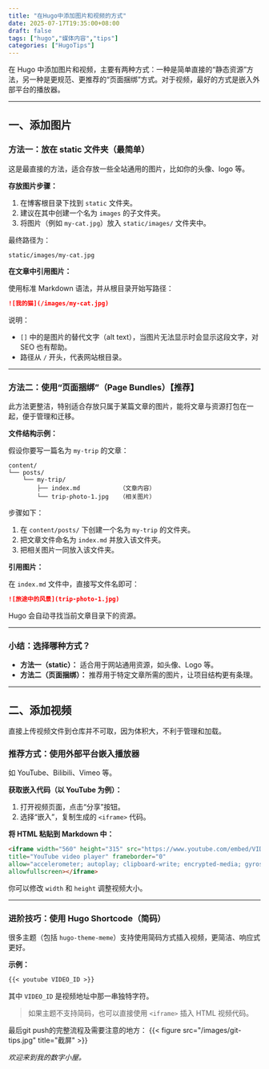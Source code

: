 ```yaml
---
title: "在Hugo中添加图片和视频的方式"
date: 2025-07-17T19:35:00+08:00
draft: false
tags: ["hugo","媒体内容","tips"]
categories: ["HugoTips"]
---
```


在 Hugo 中添加图片和视频，主要有两种方式：一种是简单直接的“静态资源”方法，另一种是更规范、更推荐的“页面捆绑”方式。对于视频，最好的方式是嵌入外部平台的播放器。

<!--more-->

---

## 一、添加图片

### 方法一：放在 static 文件夹（最简单）

这是最直接的方法，适合存放一些全站通用的图片，比如你的头像、logo 等。

**存放图片步骤：**

1. 在博客根目录下找到 `static` 文件夹。
2. 建议在其中创建一个名为 `images` 的子文件夹。
3. 将图片（例如 `my-cat.jpg`）放入 `static/images/` 文件夹中。

最终路径为：

```
static/images/my-cat.jpg
```

**在文章中引用图片：**

使用标准 Markdown 语法，并从根目录开始写路径：

```markdown
![我的猫](/images/my-cat.jpg)
```

说明：

- `[]` 中的是图片的替代文字（alt text），当图片无法显示时会显示这段文字，对 SEO 也有帮助。
- 路径从 `/` 开头，代表网站根目录。

---

### 方法二：使用“页面捆绑”（Page Bundles）【推荐】

此方法更整洁，特别适合存放只属于某篇文章的图片，能将文章与资源打包在一起，便于管理和迁移。

**文件结构示例：**

假设你要写一篇名为 `my-trip` 的文章：

```
content/
└── posts/
    └── my-trip/
        ├── index.md           （文章内容）
        └── trip-photo-1.jpg   （相关图片）
```

步骤如下：

1. 在 `content/posts/` 下创建一个名为 `my-trip` 的文件夹。
2. 把文章文件命名为 `index.md` 并放入该文件夹。
3. 把相关图片一同放入该文件夹。

**引用图片：**

在 `index.md` 文件中，直接写文件名即可：

```markdown
![旅途中的风景](trip-photo-1.jpg)
```

Hugo 会自动寻找当前文章目录下的资源。

---

### 小结：选择哪种方式？

- **方法一（static）：** 适合用于网站通用资源，如头像、Logo 等。
- **方法二（页面捆绑）：** 推荐用于特定文章所需的图片，让项目结构更有条理。

---

## 二、添加视频

直接上传视频文件到仓库并不可取，因为体积大，不利于管理和加载。

### 推荐方式：使用外部平台嵌入播放器

如 YouTube、Bilibili、Vimeo 等。

**获取嵌入代码（以 YouTube 为例）：**

1. 打开视频页面，点击“分享”按钮。
2. 选择“嵌入”，复制生成的 `<iframe>` 代码。

**将 HTML 粘贴到 Markdown 中：**

```html
<iframe width="560" height="315" src="https://www.youtube.com/embed/VIDEO_ID"
title="YouTube video player" frameborder="0"
allow="accelerometer; autoplay; clipboard-write; encrypted-media; gyroscope; picture-in-picture"
allowfullscreen></iframe>
```

你可以修改 `width` 和 `height` 调整视频大小。

---

### 进阶技巧：使用 Hugo Shortcode（简码）

很多主题（包括 `hugo-theme-meme`）支持使用简码方式插入视频，更简洁、响应式更好。

**示例：**

```markdown
{{< youtube VIDEO_ID >}}
```

其中 `VIDEO_ID` 是视频地址中那一串独特字符。

> 如果主题不支持简码，也可以直接使用 `<iframe>` 插入 HTML 视频代码。

最后git push的完整流程及需要注意的地方：
{{< figure src="/images/git-tips.jpg" title="截屏" >}}

_欢迎来到我的数字小屋。_



